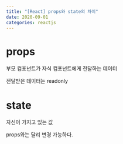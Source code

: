 ```yaml
---
title: "[React] props와 state의 차이"
date: 2020-09-01
categories: reactjs
---
```



# props

부모 컴포넌트가 자식 컴포넌트에게 전달하는 데이터 

전달받은 데이터는 readonly 

# state

자신이 가지고 있는 값

props와는 달리 변경 가능하다. 
